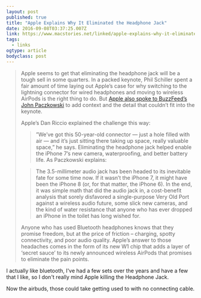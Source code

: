 ```yaml
---
layout: post 
published: true 
title: "Apple Explains Why It Eliminated the Headphone Jack" 
date: 2016-09-08T03:37:25.007Z 
link: https://www.macstories.net/linked/apple-explains-why-it-eliminated-the-headphone-jack/ 
tags:
  - links
ogtype: article 
bodyclass: post 
---
```


> Apple seems to get that eliminating the headphone jack will be a tough sell in some quarters. In a packed keynote, Phil Schiller spent a fair amount of time laying out Apple’s case for why switching to the lightning connector for wired headphones and moving to wireless AirPods is the right thing to do. But [Apple also spoke to BuzzFeed’s John Paczkowski](https://www.buzzfeed.com/johnpaczkowski/inside-iphone-7-why-apple-killed-the-headphone-jack) to add context and the detail that couldn’t fit into the keynote.
>
> Apple’s Dan Riccio explained the challenge this way:
>
> >”We’ve got this 50-year-old connector — just a hole filled with air — and it’s just sitting there taking up space, really valuable space,” he says.
Eliminating the headphone jack helped enable the iPhone 7’s new camera, waterproofing, and better battery life. As Paczkowski explains:
> 
> > The 3.5-millimeter audio jack has been headed to its inevitable fate for some time now. If it wasn’t the iPhone 7, it might have been the iPhone 8 (or, for that matter, the iPhone 6). In the end, it was simple math that did the audio jack in, a cost-benefit analysis that sorely disfavored a single-purpose Very Old Port against a wireless audio future, some slick new cameras, and the kind of water resistance that anyone who has ever dropped an iPhone in the toilet has long wished for.
> 
> Anyone who has used Bluetooth headphones knows that they promise freedom, but at the price of friction – charging, spotty connectivity, and poor audio quality. Apple’s answer to those headaches comes in the form of its new W1 chip that adds a layer of ‘secret sauce’ to its newly announced wireless AirPods that promises to eliminate the pain points.

I actually like bluetooth, I've had a few sets over the years and have a few that I like, so I don't really mind Apple killing the Headphone Jack.

Now the airbuds, those could take getting used to with no connecting cable.
